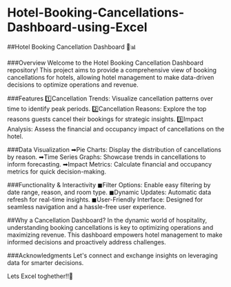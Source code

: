 # Hotel-Booking-Cancellations-Dashboard-using-Excel

##Hotel Booking Cancellation Dashboard 🏨📊

###Overview
Welcome to the Hotel Booking Cancellation Dashboard repository! 
This project aims to provide a comprehensive view of booking cancellations for hotels, allowing hotel management to make data-driven decisions to optimize operations and revenue.

###Features
1️⃣Cancellation Trends: Visualize cancellation patterns over time to identify peak periods.
2️⃣Cancellation Reasons: Explore the top reasons guests cancel their bookings for strategic insights.
3️⃣Impact Analysis: Assess the financial and occupancy impact of cancellations on the hotel.

###Data Visualization
➡Pie Charts: Display the distribution of cancellations by reason.
➡Time Series Graphs: Showcase trends in cancellations to inform forecasting.
➡Impact Metrics: Calculate financial and occupancy metrics for quick decision-making.

###Functionality & Interactivity
◼Filter Options: Enable easy filtering by date range, reason, and room type.
◼Dynamic Updates: Automatic data refresh for real-time insights.
◼User-Friendly Interface: Designed for seamless navigation and a hassle-free user experience.

##Why a Cancellation Dashboard?
In the dynamic world of hospitality, understanding booking cancellations is key to optimizing operations and maximizing revenue. This dashboard empowers hotel management to make informed decisions and proactively address challenges.

###Acknowledgments
Let's connect and exchange insights on leveraging data for smarter decisions.

Lets Excel toghether!!💪
